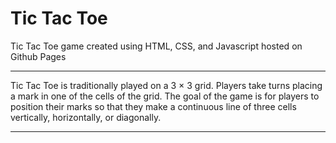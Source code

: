 # Tic Tac Toe
Tic Tac Toe game created using HTML, CSS, and Javascript
hosted on Github Pages
<hr>
Tic Tac Toe is traditionally played on a 3 × 3 grid. Players take turns placing a mark in one of the cells of the grid. The goal of the game is for players to position their marks so that they make a continuous line of three cells vertically, horizontally, or diagonally.     
<hr>
